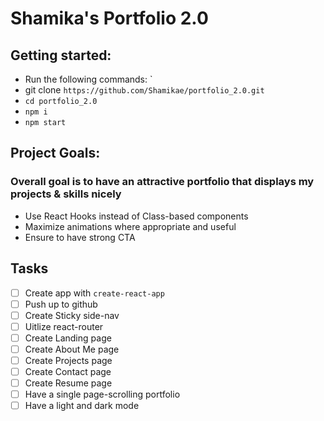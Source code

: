 # Shamika's Portfolio 2.0

## Getting started:
* Run the following commands: `
* git clone `https://github.com/Shamikae/portfolio_2.0.git`
* `cd portfolio_2.0`
* `npm i`
* `npm start`

## Project Goals:
### Overall goal is to have an attractive portfolio that displays my projects & skills nicely 
* Use React Hooks instead of Class-based components
* Maximize animations where appropriate and useful
* Ensure to have strong CTA

## Tasks
* [ ] Create app with `create-react-app`
* [ ] Push up to github
* [ ] Create Sticky side-nav
* [ ] Uitlize react-router
* [ ] Create Landing page
* [ ] Create About Me page
* [ ] Create Projects page
* [ ] Create Contact page
* [ ] Create Resume page
* [ ] Have a single page-scrolling portfolio
* [ ] Have a light and dark mode